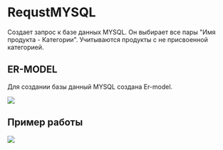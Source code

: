 # RequstMYSQL

Создает запрос к базе данных MYSQL. Он выбирает все пары "Имя продукта - Категории". Учитываются продукты с не присвоенной категорией.

## ER-MODEL
Для создании базы данный MYSQL создана Er-model.

![](https://github.com/Dontlikeouy/RequstMYSQL/assets/86613662/069f2cc4-934b-4792-86c0-a3b52d0f8e2b)

## Пример работы

![](https://github.com/Dontlikeouy/RequstMYSQL/assets/86613662/28e67ba3-c674-4f80-921d-e6c229ebf38d)
